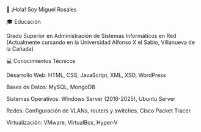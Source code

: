 👋 ¡Hola! Soy Miguel Rosales

🎓 Educación

Grado Superior en Administración de Sistemas Informáticos en Red (Actualmente cursando en la Universidad Alfonso X el Sabio, Villanueva de la Cañada)

💻 Conocimientos Técnicos

Desarrollo Web: HTML, CSS, JavaScript, XML, XSD, WordPress

Bases de Datos: MySQL, MongoDB

Sistemas Operativos: Windows Server (2016-2025), Ubuntu Server

Redes: Configuración de VLANs, routers y switches, Cisco Packet Tracer

Virtualización: VMware, VirtualBox, Hyper-V

